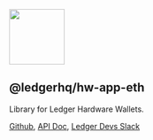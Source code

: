 <img src="https://user-images.githubusercontent.com/211411/34776833-6f1ef4da-f618-11e7-8b13-f0697901d6a8.png" height="100" />

## @ledgerhq/hw-app-eth

Library for Ledger Hardware Wallets.

[Github](https://github.com/LedgerHQ/ledgerjs/),
[API Doc](https://ledgerjs.netlify.com/),
[Ledger Devs Slack](https://ledger-dev.slack.com/)
